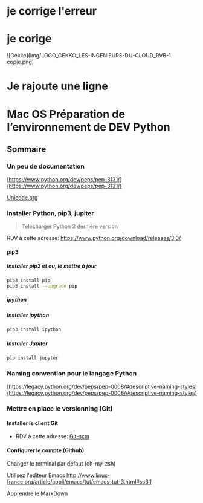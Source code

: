 # je corrige l'erreur
# je corige

![Gekko](img/LOGO_GEKKO_LES-INGENIEURS-DU-CLOUD_RVB-1 copie.png)

# Je rajoute une ligne

# Mac OS Préparation de l’environnement de DEV Python

## Sommaire

### Un peu de documentation

[https://www.python.org/dev/peps/pep-3131/](https://www.python.org/dev/peps/pep-3131/)

[Unicode.org](http://www.unicode.org/reports/tr31/)

### Installer Python, pip3, jupiter

>Telecharger Python 3 dernière version

RDV à cette adresse: <https://www.python.org/download/releases/3.0/>

#### pip3

##### Installer pip3 et ou, le mettre à jour

```Bash
pip3 install pip
pip3 install --upgrade pip
```

##### ipython

##### Installer ipython

```Bash
pip3 install ipython
```

##### Installer Jupiter

```Bash
pip install jupyter
```

### Naming convention pour le langage Python

[https://legacy.python.org/dev/peps/pep-0008/#descriptive-naming-styles](https://legacy.python.org/dev/peps/pep-0008/#descriptive-naming-styles)

### Mettre en place le versionning (Git)

#### Installer le client Git

- RDV à cette adresse: [Git-scm](https://git-scm.com/)

#### Configurer le compte (Github)

Changer le terminal par défaut (oh-my-zsh)

Utilisez l'editeur Emacs
<http://www.linux-france.org/article/appli/emacs/tut/emacs-tut-3.html#ss3.1>

Apprendre le MarkDown



<!-- Docs to Markdown version 1.0β17 -->
